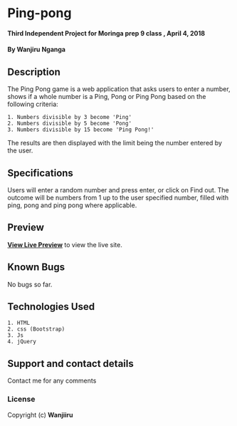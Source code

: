 # Ping-pong
#### Third Independent Project for Moringa prep 9 class , April 4, 2018
#### By **Wanjiru Nganga**

## Description
The Ping Pong game is a web application that asks users to enter a number, shows if a whole number is a Ping, Pong or Ping Pong based on the following criteria:

    1. Numbers divisible by 3 become 'Ping'
    2. Numbers divisible by 5 become 'Pong'
    3. Numbers divisible by 15 become 'Ping Pong!'
    
The results are then displayed with the limit being the number entered by the user.

## Specifications
Users will enter a random number and press enter, or click on Find out.
The outcome will be numbers from 1 up to the user specified number, filled with ping, pong and ping pong where applicable.

## Preview
**[View Live Preview](https://wanjiiru.github.io/Ping-pong)** to view the live site.

## Known Bugs
No bugs so far.

## Technologies Used
    1. HTML
    2. css (Bootstrap)
    3. Js
    4. jQuery

## Support and contact details
Contact me for any comments
### License
Copyright (c) **Wanjiiru**